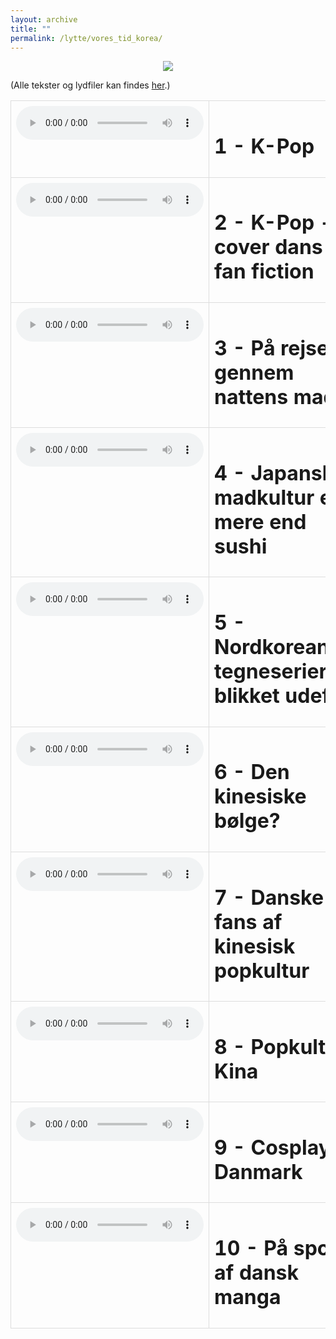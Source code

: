 ```yaml
---
layout: archive
title: ""
permalink: /lytte/vores_tid_korea/
---
```


<p align="center"><img src="https://tongchen779.github.io/dansk/images/tid/korea.png"/></p>

<style>
    table {
        border-collapse: collapse;
        width: 100%;
    }
    th, td {
        border: 1px solid #dddddd;
        padding: 8px;
        text-align: left;
    }
    /* Customize width for specific columns */
    th:nth-child(1), td:nth-child(1) {
        width: 20%; /* First column */
    }
    th:nth-child(2), td:nth-child(2) {
        width: 80%; /* Second column */
    }
</style>

(Alle tekster og lydfiler kan findes [her](https://natmus.dk/vorestid/podcast-koreakontoret/).)
<table align="center" cellspacing="5" style="text-align: left" width="100%">
<tr>
<td style="vertical-align: top;"> <audio controls src="https://api.spreaker.com/download/episode/40167420/koreakontoret_1_kpop.mp3?dl=true"></audio> </td>
<td><h1> 1 - K-Pop </h1></td>
<td> </td>
</tr>

<tr>
<td style="vertical-align: top;"> <audio controls src="https://api.spreaker.com/download/episode/40167668/koreakontoret_2_fanfiction_coverdance.mp3?dl=true"></audio> </td>
<td><h1> 2 - K-Pop - cover dans og fan fiction </h1></td>
<td> </td>
</tr>

<tr>
<td style="vertical-align: top;"> <audio controls src="https://api.spreaker.com/download/episode/40167711/koreakontoret_3_koreansk_mad.mp3?dl=true"></audio> </td>
<td><h1> 3 - På rejse gennem nattens mad </h1></td>
<td> </td>
</tr>

<tr>
<td style="vertical-align: top;"> <audio controls src="https://api.spreaker.com/download/episode/40167728/koreakontoret_4_izakaya.mp3?dl=truee"></audio> </td>
<td><h1> 4 - Japansk madkultur er mere end sushi </h1></td>
<td> </td>
</tr>

<tr>
<td style="vertical-align: top;"> <audio controls src="https://api.spreaker.com/download/episode/40167741/koreakontoret_5_nordkorea.mp3?dl=true"></audio> </td>
<td><h1> 5 - Nordkoreanske tegneserier og blikket udefra </h1></td>
<td> </td>
</tr>

<tr>
<td style="vertical-align: top;"> <audio controls src="https://api.spreaker.com/download/episode/42002424/koreakontoret_6_kina.mp3?dl=true"></audio> </td>
<td><h1> 6 - Den kinesiske bølge? </h1></td>
<td><a href="https://natmus.dk/fileadmin/user_upload/Editor/natmus/Vores_Tid/koreakontoret_6_kina.mp3.pdf">text</a></td>
</tr>

<tr>
<td style="vertical-align: top;"> <audio controls src="https://api.spreaker.com/download/episode/42002647/koreakontoret_7_kina2.mp3?dl=true"></audio> </td>
<td><h1> 7 - Danske fans af kinesisk popkultur </h1></td>
<td><a href="https://natmus.dk/fileadmin/user_upload/Editor/natmus/Vores_Tid/koreakontoret_7_kina2.mp3.pdf">text</a></td>
</tr>

<tr>
<td style="vertical-align: top;"> <audio controls src="https://api.spreaker.com/download/episode/42002757/koreakontoret_8_kinesisk_popkultur.mp3?dl=true"></audio> </td>
<td><h1> 8 - Popkultur i Kina </h1></td>
<td><a href="https://natmus.dk/fileadmin/user_upload/Editor/natmus/Vores_Tid/koreakontoret_8_kinesisk_popkultur.mp3.pdf">text</a></td>
</tr>

<tr>
<td style="vertical-align: top;"> <audio controls src="https://api.spreaker.com/download/episode/42002839/koreakontoret_9_cosplay.mp3?dl=true"></audio> </td>
<td><h1> 9 - Cosplayer i Danmark </h1></td>
<td><a href="https://natmus.dk/fileadmin/user_upload/Editor/natmus/Vores_Tid/koreakontoret_9_cosplay.mp3.pdf">text</a></td>
</tr>

<tr>
<td style="vertical-align: top;"> <audio controls src="https://api.spreaker.com/download/episode/42158520/koreakontoret_10_dansk_manga.mp3?dl=true"></audio> </td>
<td><h1> 10 - På sporet af dansk manga </h1></td>
<td><a href="https://natmus.dk/fileadmin/user_upload/Editor/natmus/Vores_Tid/koreakontoret_10_dansk_manga.mp3.pdf">text</a></td>
</tr>
</table>